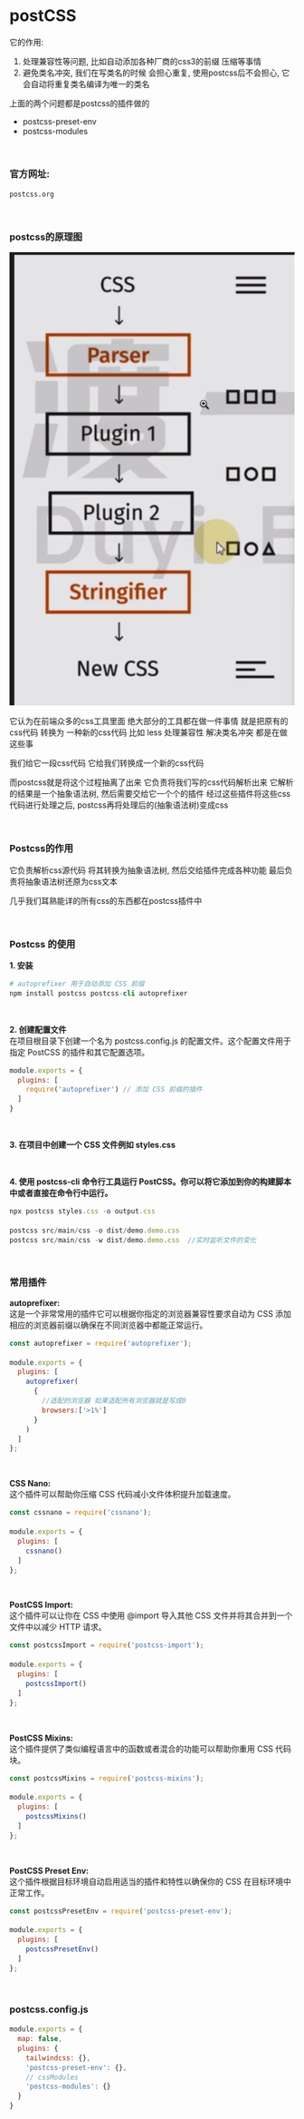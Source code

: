 # postCSS
它的作用:
1. 处理兼容性等问题, 比如自动添加各种厂商的css3的前缀 压缩等事情
2. 避免类名冲突, 我们在写类名的时候 会担心重复, 使用postcss后不会担心, 它会自动将重复类名编译为唯一的类名

上面的两个问题都是postcss的插件做的
- postcss-preset-env
- postcss-modules

<br>

### 官方网址:
```s
postcss.org
```

<br>

### postcss的原理图
![postcss的原理图](./imgs/postcss的原理图.png)

它认为在前端众多的css工具里面 绝大部分的工具都在做一件事情 就是把原有的css代码 转换为 一种新的css代码 比如 less 处理兼容性 解决类名冲突 都是在做这些事

我们给它一段css代码 它给我们转换成一个新的css代码

而postcss就是将这个过程抽离了出来 它负责将我们写的css代码解析出来 它解析的结果是一个抽象语法树, 然后需要交给它一个个的插件 经过这些插件将这些css代码进行处理之后, postcss再将处理后的(抽象语法树)变成css

<br>

### Postcss的作用
它负责解析css源代码 将其转换为抽象语法树, 然后交给插件完成各种功能 最后负责将抽象语法树还原为css文本

几乎我们耳熟能详的所有css的东西都在postcss插件中

<br>

### Postcss 的使用

**1. 安装**
```s
# autoprefixer 用于自动添加 CSS 前缀
npm install postcss postcss-cli autoprefixer
```

<br>

**2. 创建配置文件**  
在项目根目录下创建一个名为 postcss.config.js 的配置文件。这个配置文件用于指定 PostCSS 的插件和其它配置选项。
```js
module.exports = {
  plugins: [
    require('autoprefixer') // 添加 CSS 前缀的插件
  ]
}
```

<br>

**3. 在项目中创建一个 CSS 文件例如 styles.css**    

<br>

**4. 使用 postcss-cli 命令行工具运行 PostCSS。你可以将它添加到你的构建脚本中或者直接在命令行中运行。**

```js
npx postcss styles.css -o output.css

postcss src/main/css -o dist/demo.demo.css
postcss src/main/css -w dist/demo.demo.css  //实时监听文件的变化
```

<br>

### 常用插件

**autoprefixer:**   
这是一个非常常用的插件它可以根据你指定的浏览器兼容性要求自动为 CSS 添加相应的浏览器前缀以确保在不同浏览器中都能正常运行。
```js
const autoprefixer = require('autoprefixer');

module.exports = {
  plugins: [
    autoprefixer(
      {
        //适配的浏览器 如果适配所有浏览器就是写成0
        browsers:['>1%']
      }
    )
  ]
};
```

<br>

**CSS Nano:**  
这个插件可以帮助你压缩 CSS 代码减小文件体积提升加载速度。
```js
const cssnano = require('cssnano');

module.exports = {
  plugins: [
    cssnano()
  ]
};

```

<br>

**PostCSS Import:**  
这个插件可以让你在 CSS 中使用 @import 导入其他 CSS 文件并将其合并到一个文件中以减少 HTTP 请求。
```js
const postcssImport = require('postcss-import');

module.exports = {
  plugins: [
    postcssImport()
  ]
};

```


<br>

**PostCSS Mixins:**  
这个插件提供了类似编程语言中的函数或者混合的功能可以帮助你重用 CSS 代码块。
```js
const postcssMixins = require('postcss-mixins');

module.exports = {
  plugins: [
    postcssMixins()
  ]
};

```

<br>

**PostCSS Preset Env:**  
这个插件根据目标环境自动启用适当的插件和特性以确保你的 CSS 在目标环境中正常工作。
```js
const postcssPresetEnv = require('postcss-preset-env');

module.exports = {
  plugins: [
    postcssPresetEnv()
  ]
};
```

<br>

### postcss.config.js
```js
module.exports = {
  map: false,
  plugins: {
    tailwindcss: {},
    'postcss-preset-env': {},
    // cssModules
    'postcss-modules': {}
  }
}
```